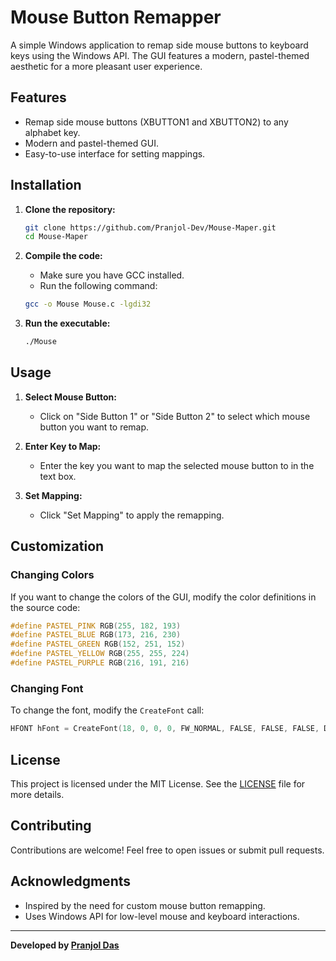 # Mouse Button Remapper

A simple Windows application to remap side mouse buttons to keyboard keys using the Windows API. The GUI features a modern, pastel-themed aesthetic for a more pleasant user experience.

## Features

- Remap side mouse buttons (XBUTTON1 and XBUTTON2) to any alphabet key.
- Modern and pastel-themed GUI.
- Easy-to-use interface for setting mappings.

## Installation

1. **Clone the repository:**
    ```bash
    git clone https://github.com/Pranjol-Dev/Mouse-Maper.git
    cd Mouse-Maper
    ```

2. **Compile the code:**
    - Make sure you have GCC installed.
    - Run the following command:
    ```bash
    gcc -o Mouse Mouse.c -lgdi32
    ```

3. **Run the executable:**
    ```bash
    ./Mouse
    ```

## Usage

1. **Select Mouse Button:**
    - Click on "Side Button 1" or "Side Button 2" to select which mouse button you want to remap.

2. **Enter Key to Map:**
    - Enter the key you want to map the selected mouse button to in the text box.

3. **Set Mapping:**
    - Click "Set Mapping" to apply the remapping.

## Customization

### Changing Colors

If you want to change the colors of the GUI, modify the color definitions in the source code:

```c
#define PASTEL_PINK RGB(255, 182, 193)
#define PASTEL_BLUE RGB(173, 216, 230)
#define PASTEL_GREEN RGB(152, 251, 152)
#define PASTEL_YELLOW RGB(255, 255, 224)
#define PASTEL_PURPLE RGB(216, 191, 216)
```

### Changing Font

To change the font, modify the `CreateFont` call:

```c
HFONT hFont = CreateFont(18, 0, 0, 0, FW_NORMAL, FALSE, FALSE, FALSE, DEFAULT_CHARSET, OUT_DEFAULT_PRECIS, CLIP_DEFAULT_PRECIS, CLEARTYPE_QUALITY, DEFAULT_PITCH | FF_SWISS, "Arial");
```

## License

This project is licensed under the MIT License. See the [LICENSE](LICENSE) file for more details.

## Contributing

Contributions are welcome! Feel free to open issues or submit pull requests.

## Acknowledgments

- Inspired by the need for custom mouse button remapping.
- Uses Windows API for low-level mouse and keyboard interactions.

---

**Developed by [Pranjol Das](https://github.com/Pranjol-Dev)**
```
